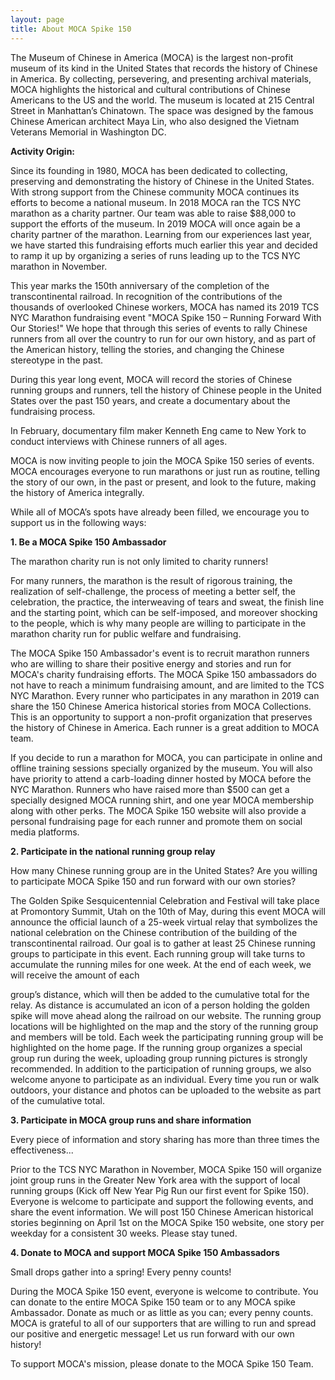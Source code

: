 ```yaml
---
layout: page
title: About MOCA Spike 150
---
```



The Museum of Chinese in America (MOCA) is the largest non-profit museum of its kind in the United States that records the history of Chinese in America. By collecting, persevering, and presenting archival materials, MOCA highlights the historical and cultural contributions of Chinese Americans to the US and the world. The museum is located at 215 Central Street in Manhattan’s Chinatown. The space was designed by the famous Chinese American architect Maya Lin, who also designed the Vietnam Veterans Memorial in Washington DC.

**Activity Origin:**

Since its founding in 1980, MOCA has been dedicated to collecting, preserving and demonstrating the history of Chinese in the United States. With strong support from the Chinese community MOCA continues its efforts to become a national museum. In 2018 MOCA ran the TCS NYC marathon as a charity partner. Our team was able to raise $88,000 to support the efforts of the museum. In 2019 MOCA will once again be a charity partner of the marathon. Learning from our experiences last year, we have started this fundraising efforts much earlier this year and decided to ramp it up by organizing a series of runs leading up to the TCS NYC marathon in November.

This year marks the 150th anniversary of the completion of the transcontinental railroad. In recognition of the contributions of the thousands of overlooked Chinese workers, MOCA has named its 2019 TCS NYC Marathon fundraising event "MOCA Spike 150 – Running Forward With Our Stories!" We hope that through this series of events to rally Chinese runners from all over the country to run for our own history, and as part of the American history, telling the stories, and changing the Chinese stereotype in the past.

During this year long event, MOCA will record the stories of Chinese running groups and runners, tell the history of Chinese people in the United States over the past 150 years, and create a documentary about the fundraising process.

In February, documentary film maker Kenneth Eng came to New York to conduct interviews with Chinese runners of all ages.

MOCA is now inviting people to join the MOCA Spike 150 series of events. MOCA encourages everyone to run marathons or just run as routine, telling the story of our own, in the past or present, and look to the future, making the history of America integrally.

While all of MOCA’s spots have already been filled, we encourage you to support us in the following ways:

**1. Be a MOCA Spike 150 Ambassador**

The marathon charity run is not only limited to charity runners!

For many runners, the marathon is the result of rigorous training, the realization of self-challenge, the process of meeting a better self, the celebration, the practice, the interweaving of tears and sweat, the finish line and the starting point, which can be self-imposed, and moreover shocking to the people, which is why many people are willing to participate in the marathon charity run for public welfare and fundraising.

The MOCA Spike 150 Ambassador's event is to recruit marathon runners who are willing to share their positive energy and stories and run for MOCA's charity fundraising efforts. The MOCA Spike 150 ambassadors do not have to reach a minimum fundraising amount, and are limited to the TCS NYC Marathon. Every runner who participates in any marathon in 2019 can share the 150 Chinese America historical stories from MOCA Collections. This is an opportunity to support a non-profit organization that preserves the history of Chinese in America. Each runner is a great addition to MOCA team.

If you decide to run a marathon for MOCA, you can participate in online and offline training sessions specially organized by the museum. You will also have priority to attend a carb-loading dinner hosted by MOCA before the NYC Marathon. Runners who have raised more than $500 can get a specially designed MOCA running shirt, and one year MOCA membership along with other perks. The MOCA Spike 150 website will also provide a personal fundraising page for each runner and promote them on social media platforms.

**2. Participate in the national running group relay**

How many Chinese running group are in the United States? Are you willing to participate MOCA Spike 150 and run forward with our own stories?

The Golden Spike Sesquicentennial Celebration and Festival will take place at Promontory Summit, Utah on the 10th of May, during this event MOCA will announce the official launch of a 25-week virtual relay that symbolizes the national celebration on the Chinese contribution of the building of the transcontinental railroad. Our goal is to gather at least 25 Chinese running groups to participate in this event. Each running group will take turns to accumulate the running miles for one week. At the end of each week, we will receive the amount of each

group’s distance, which will then be added to the cumulative total for the relay. As distance is accumulated an icon of a person holding the golden spike will move ahead along the railroad on our website. The running group locations will be highlighted on the map and the story of the running group and members will be told. Each week the participating running group will be highlighted on the home page. If the running group organizes a special group run during the week, uploading group running pictures is strongly recommended. In addition to the participation of running groups, we also welcome anyone to participate as an individual. Every time you run or walk outdoors, your distance and photos can be uploaded to the website as part of the cumulative total.

**3. Participate in MOCA group runs and share information**

Every piece of information and story sharing has more than three times the effectiveness...

Prior to the TCS NYC Marathon in November, MOCA Spike 150 will organize joint group runs in the Greater New York area with the support of local running groups (Kick off New Year Pig Run our first event for Spike 150). Everyone is welcome to participate and support the following events, and share the event information. We will post 150 Chinese American historical stories beginning on April 1st on the MOCA Spike 150 website, one story per weekday for a consistent 30 weeks. Please stay tuned.

**4. Donate to MOCA and support MOCA Spike 150 Ambassadors**

Small drops gather into a spring! Every penny counts!

During the MOCA Spike 150 event, everyone is welcome to contribute. You can donate to the entire MOCA Spike 150 team or to any MOCA spike Ambassador. Donate as much or as little as you can; every penny counts. MOCA is grateful to all of our supporters that are willing to run and spread our positive and energetic message! Let us run forward with our own history!

To support MOCA's mission, please donate to the MOCA Spike 150 Team.
